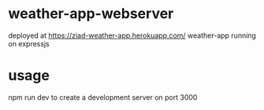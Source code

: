 # weather-app-webserver

deployed at https://ziad-weather-app.herokuapp.com/
weather-app running on expressjs

# usage

npm run dev
to create a development server on port 3000
